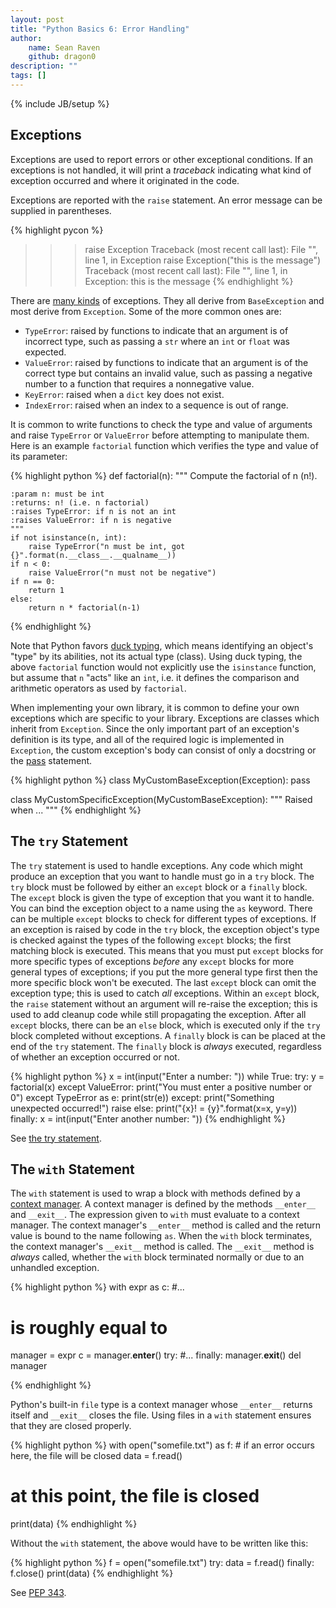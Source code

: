 ```yaml
---
layout: post
title: "Python Basics 6: Error Handling"
author:
    name: Sean Raven
    github: dragon0
description: ""
tags: []
---
```

{% include JB/setup %}

## Exceptions

Exceptions are used to report errors or other exceptional conditions.
If an exceptions is not handled, it will print a *traceback* indicating what
kind of exception occurred and where it originated in the code.

Exceptions are reported with the `raise` statement.
An error message can be supplied in parentheses.

{% highlight pycon %}
>>> raise Exception
Traceback (most recent call last):
  File "<stdin>", line 1, in <module>
Exception
>>> raise Exception("this is the message")
Traceback (most recent call last):
  File "<stdin>", line 1, in <module>
Exception: this is the message
{% endhighlight %}

There are [many kinds](https://docs.python.org/3/library/exceptions.html)
of exceptions.
They all derive from `BaseException` and most derive from `Exception`.
Some of the more common ones are:

- `TypeError`: raised by functions to indicate that an argument is of incorrect
  type, such as passing a `str` where an `int` or `float` was expected.
- `ValueError`: raised by functions to indicate that an argument is of the
  correct type but contains an invalid value, such as passing a negative
  number to a function that requires a nonnegative value.
- `KeyError`: raised when a `dict` key does not exist.
- `IndexError`: raised when an index to a sequence is out of range.


It is common to write functions to check the type and value of arguments and
raise `TypeError` or `ValueError` before attempting to manipulate them.
Here is an example `factorial` function which verifies the type and value of its
parameter:

{% highlight python %}
def factorial(n):
    """
    Compute the factorial of n (n!).

    :param n: must be int
    :returns: n! (i.e. n factorial)
    :raises TypeError: if n is not an int
    :raises ValueError: if n is negative
    """
    if not isinstance(n, int):
        raise TypeError("n must be int, got {}".format(n.__class__.__qualname__))
    if n < 0:
        raise ValueError("n must not be negative")
    if n == 0:
        return 1
    else:
        return n * factorial(n-1)
{% endhighlight %}

Note that Python favors
[duck typing](https://en.wikipedia.org/wiki/Duck_typing), which means
identifying an object's "type" by its abilities, not its actual type (class).
Using duck typing, the above `factorial` function would not explicitly use the
`isinstance` function, but assume that `n` "acts" like an `int`, i.e. it defines
the comparison and arithmetic operators as used by `factorial`.

When implementing your own library, it is common to define your own exceptions
which are specific to your library.
Exceptions are classes which inherit from `Exception`.
Since the only important part of an exception's definition is its type, and all
of the required logic is implemented in `Exception`, the custom exception's body
can consist of only a docstring or the
[pass](https://docs.python.org/3/reference/simple_stmts.html#the-pass-statement)
statement.

{% highlight python %}
class MyCustomBaseException(Exception):
    pass

class MyCustomSpecificException(MyCustomBaseException):
    """
    Raised when ...
    """
{% endhighlight %}

## The `try` Statement

The `try` statement is used to handle exceptions.
Any code which might produce an exception that you want to handle must go in a
`try` block.
The `try` block must be followed by either an `except` block or a `finally`
block.
The `except` block is given the type of exception that you want it to handle.
You can bind the exception object to a name using the `as` keyword.
There can be multiple `except` blocks to check for different types of exceptions.
If an exception is raised by code in the `try` block, the exception object's
type is checked against the types of the following `except` blocks; the first
matching block is executed.
This means that you must put `except` blocks for more specific types of
exceptions *before* any `except` blocks for more general types of exceptions;
if you put the more general type first then the more specific block won't be
executed.
The last `except` block can omit the exception type; this is used to catch *all*
exceptions.
Within an `except` block, the `raise` statement without an argument will
re-raise the exception; this is used to add cleanup code while still propagating
the exception.
After all `except` blocks, there can be an `else` block, which is executed only
if the `try` block completed without exceptions.
A `finally` block is can be placed at the end of the `try` statement.
The `finally` block is *always* executed, regardless of whether an exception
occurred or not.

{% highlight python %}
x = int(input("Enter a number: "))
while True:
    try:
        y = factorial(x)
    except ValueError:
        print("You must enter a positive number or 0")
    except TypeError as e:
        print(str(e))
    except:
        print("Something unexpected occurred!")
        raise
    else:
        print("{x}! = {y}".format(x=x, y=y))
    finally:
        x = int(input("Enter another number: "))
{% endhighlight %}

See [the try statement](https://docs.python.org/3/reference/compound_stmts.html#the-try-statement).

## The `with` Statement

The `with` statement is used to wrap a block with methods defined by a
[context manager](https://docs.python.org/3/reference/datamodel.html#context-managers).
A context manager is defined by the methods `__enter__` and `__exit__`.
The expression given to `with` must evaluate to a context manager.
The context manager's `__enter__` method is called and the return value is bound
to the name following `as`.
When the `with` block terminates, the context manager's `__exit__` method is
called.
The `__exit__` method is *always* called, whether the `with` block terminated
normally or due to an unhandled exception.

{% highlight python %}
with expr as c:
    #...

# is roughly equal to 

manager = expr
c = manager.__enter__()
try:
    #...
finally:
    manager.__exit__()
    del manager

{% endhighlight %}

Python's built-in `file` type is a context manager whose `__enter__` returns
itself and `__exit__` closes the file.
Using files in a `with` statement ensures that they are closed properly.

{% highlight python %}
with open("somefile.txt") as f:
    # if an error occurs here, the file will be closed
    data = f.read()

# at this point, the file is closed
print(data)
{% endhighlight %}

Without the `with` statement, the above would have to be written like this:

{% highlight python %}
f = open("somefile.txt")
try:
    data = f.read()
finally:
    f.close()
print(data)
{% endhighlight %}

See [PEP 343](https://www.python.org/dev/peps/pep-0343/).
